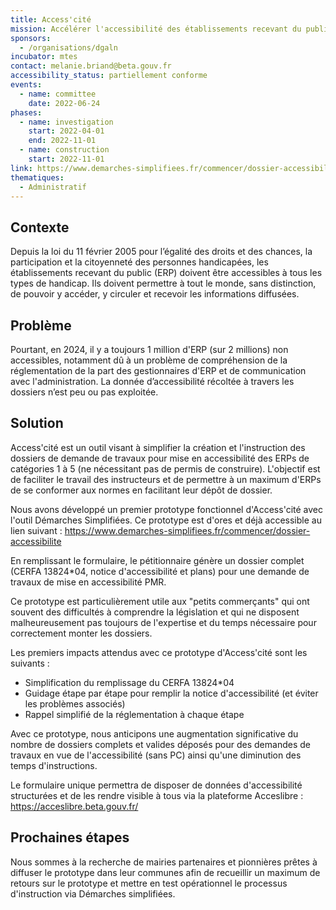 ```yaml
---
title: Access'cité
mission: Accélérer l'accessibilité des établissements recevant du public pour les personnes à mobilité réduite.
sponsors:
  - /organisations/dgaln
incubator: mtes
contact: melanie.briand@beta.gouv.fr
accessibility_status: partiellement conforme
events:
  - name: committee
    date: 2022-06-24
phases:
  - name: investigation
    start: 2022-04-01
    end: 2022-11-01
  - name: construction
    start: 2022-11-01
link: https://www.demarches-simplifiees.fr/commencer/dossier-accessibilite
thematiques:
  - Administratif
---
```

## Contexte

Depuis la loi du 11 février 2005 pour l’égalité des droits et des chances, la participation et la citoyenneté des personnes handicapées, les établissements recevant du public (ERP) doivent être accessibles à tous les types de handicap. Ils doivent permettre à tout le monde, sans distinction, de pouvoir y accéder, y circuler et recevoir les informations diffusées.

## Problème

Pourtant, en 2024, il y a toujours 1 million d'ERP (sur 2 millions) non accessibles, notamment dû à un problème de compréhension de la réglementation de la part des gestionnaires d'ERP et de communication avec l'administration.
La donnée d’accessibilité récoltée à travers les dossiers n’est peu ou pas exploitée.

## Solution

Access'cité est un outil visant à simplifier la création et l'instruction des dossiers de demande de travaux pour mise en accessibilité des ERPs de catégories 1 à 5 (ne nécessitant pas de permis de construire). L'objectif est de faciliter le travail des instructeurs et de permettre à un maximum d'ERPs de se conformer aux normes en facilitant leur dépôt de dossier.

Nous avons développé un premier prototype fonctionnel d'Access'cité avec l'outil Démarches Simplifiées.
Ce prototype est d'ores et déjà accessible au lien suivant : https://www.demarches-simplifiees.fr/commencer/dossier-accessibilite

En remplissant le formulaire, le pétitionnaire génère un dossier complet (CERFA 13824*04, notice d'accessibilité et plans) pour une demande de travaux de mise en accessibilité PMR.

Ce prototype est particulièrement utile aux "petits commerçants" qui ont souvent des difficultés à comprendre la législation et qui ne disposent malheureusement pas toujours de l'expertise et du temps nécessaire pour correctement monter les dossiers.

Les premiers impacts attendus avec ce prototype d'Access'cité sont les suivants :
- Simplification du remplissage du CERFA 13824*04
- Guidage étape par étape pour remplir la notice d'accessibilité (et éviter les problèmes associés)
- Rappel simplifié de la réglementation à chaque étape

Avec ce prototype, nous anticipons une augmentation significative du nombre de dossiers complets et valides déposés pour des demandes de travaux en vue de l'accessibilité (sans PC) ainsi qu'une diminution des temps d'instructions.

Le formulaire unique permettra de disposer de données d'accessibilité structurées et de les rendre visible à tous via la plateforme Acceslibre : https://acceslibre.beta.gouv.fr/

## Prochaines étapes

Nous sommes à la recherche de mairies partenaires et pionnières prêtes à diffuser le prototype dans leur communes afin de recueillir un maximum de retours sur le prototype et mettre en test opérationnel le processus d'instruction via Démarches simplifiées.